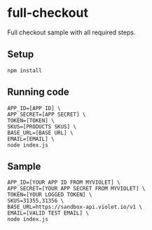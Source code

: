 # full-checkout

Full checkout sample with all required steps.

## Setup

```
npm install
```

## Running code

```
APP_ID=[APP ID] \
APP_SECRET=[APP SECRET] \
TOKEN=[TOKEN] \
SKUS=[PRODUCTS SKUS] \
BASE_URL=[BASE URL] \
EMAIL=[EMAIL] \
node index.js
```

## Sample

```
APP_ID=[YOUR APP ID FROM MYVIOLET] \
APP_SECRET=[YOUR APP SECRET FROM MYVIOLET] \
TOKEN=[YOUR LOGGED TOKEN] \
SKUS=31355,31356 \
BASE_URL=https://sandbox-api.violet.io/v1 \
EMAIL=[VALID TEST EMAIL] \
node index.js
```